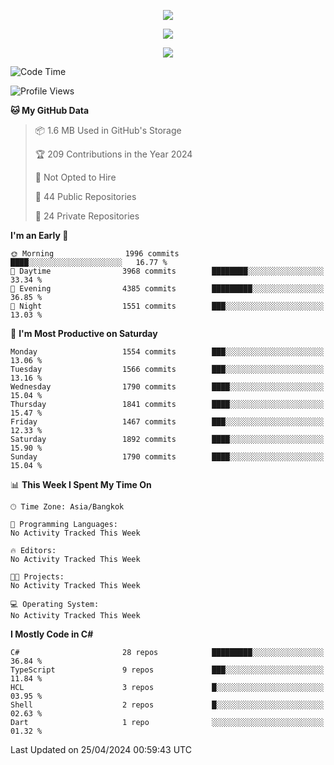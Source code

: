 <p align="center">
  <a href="say-hi.gif"> 
    <img align="center" src="say-hi.gif"/>
  </a>
</p>
<p align="center">
  <a href="https://github.com/htthinh1999">
    <img align="center" src="https://github-readme-stats-kappa-pink.vercel.app/api?username=htthinh1999&show_icons=true&count_private=true&theme=dracula"/>
  </a>
</p>
<p align="center">
  <a href="https://github.com/htthinh1999">
    <img src="https://github-readme-stats-kappa-pink.vercel.app/api/top-langs/?username=htthinh1999&layout=compact&langs_count=6&count_private=true&hide=tsql,hlsl,glsl,shaderlab&theme=dracula"/>
  </a>
</p>

<!--START_SECTION:waka-->
![Code Time](http://img.shields.io/badge/Code%20Time-0%20secs-blue)

![Profile Views](http://img.shields.io/badge/Profile%20Views-0-blue)

**🐱 My GitHub Data** 

> 📦 1.6 MB Used in GitHub's Storage 
 > 
> 🏆 209 Contributions in the Year 2024
 > 
> 🚫 Not Opted to Hire
 > 
> 📜 44 Public Repositories 
 > 
> 🔑 24 Private Repositories 
 > 
**I'm an Early 🐤** 

```text
🌞 Morning                1996 commits        ████░░░░░░░░░░░░░░░░░░░░░   16.77 % 
🌆 Daytime                3968 commits        ████████░░░░░░░░░░░░░░░░░   33.34 % 
🌃 Evening                4385 commits        █████████░░░░░░░░░░░░░░░░   36.85 % 
🌙 Night                  1551 commits        ███░░░░░░░░░░░░░░░░░░░░░░   13.03 % 
```
📅 **I'm Most Productive on Saturday** 

```text
Monday                   1554 commits        ███░░░░░░░░░░░░░░░░░░░░░░   13.06 % 
Tuesday                  1566 commits        ███░░░░░░░░░░░░░░░░░░░░░░   13.16 % 
Wednesday                1790 commits        ████░░░░░░░░░░░░░░░░░░░░░   15.04 % 
Thursday                 1841 commits        ████░░░░░░░░░░░░░░░░░░░░░   15.47 % 
Friday                   1467 commits        ███░░░░░░░░░░░░░░░░░░░░░░   12.33 % 
Saturday                 1892 commits        ████░░░░░░░░░░░░░░░░░░░░░   15.90 % 
Sunday                   1790 commits        ████░░░░░░░░░░░░░░░░░░░░░   15.04 % 
```


📊 **This Week I Spent My Time On** 

```text
🕑︎ Time Zone: Asia/Bangkok

💬 Programming Languages: 
No Activity Tracked This Week

🔥 Editors: 
No Activity Tracked This Week

🐱‍💻 Projects: 
No Activity Tracked This Week

💻 Operating System: 
No Activity Tracked This Week
```

**I Mostly Code in C#** 

```text
C#                       28 repos            █████████░░░░░░░░░░░░░░░░   36.84 % 
TypeScript               9 repos             ███░░░░░░░░░░░░░░░░░░░░░░   11.84 % 
HCL                      3 repos             █░░░░░░░░░░░░░░░░░░░░░░░░   03.95 % 
Shell                    2 repos             █░░░░░░░░░░░░░░░░░░░░░░░░   02.63 % 
Dart                     1 repo              ░░░░░░░░░░░░░░░░░░░░░░░░░   01.32 % 
```




 Last Updated on 25/04/2024 00:59:43 UTC
<!--END_SECTION:waka-->
